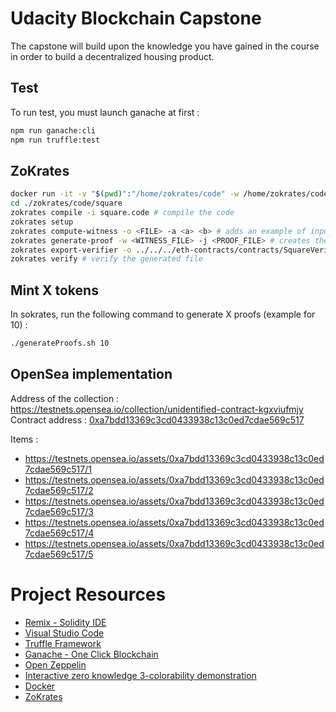 # Udacity Blockchain Capstone

The capstone will build upon the knowledge you have gained in the course in order to build a decentralized housing product.

## Test

To run test, you must launch ganache at first :

```bash
npm run ganache:cli
npm run truffle:test
```

## ZoKrates

```bash
docker run -it -v "$(pwd)":"/home/zokrates/code" -w /home/zokrates/code zokrates/zokrates /bin/bash # Run the container
cd ./zokrates/code/square
zokrates compile -i square.code # compile the code
zokrates setup
zokrates compute-witness -o <FILE> -a <a> <b> # adds an example of inputs / outputs
zokrates generate-proof -w <WITNESS_FILE> -j <PROOF_FILE> # creates the proof
zokrates export-verifier -o ../../../eth-contracts/contracts/SquareVerifier.sol # generate the .sol contract
zokrates verify # verify the generated file
```

## Mint X tokens

In sokrates, run the following command to generate X proofs (example for 10) :

```bash
./generateProofs.sh 10
```

## OpenSea implementation

Address of the collection : https://testnets.opensea.io/collection/unidentified-contract-kgxviufmjy  
Contract address : [0xa7bdd13369c3cd0433938c13c0ed7cdae569c517](https://rinkeby.etherscan.io/address/0xa7bdd13369c3cd0433938c13c0ed7cdae569c517)

Items :

- https://testnets.opensea.io/assets/0xa7bdd13369c3cd0433938c13c0ed7cdae569c517/1
- https://testnets.opensea.io/assets/0xa7bdd13369c3cd0433938c13c0ed7cdae569c517/2
- https://testnets.opensea.io/assets/0xa7bdd13369c3cd0433938c13c0ed7cdae569c517/3
- https://testnets.opensea.io/assets/0xa7bdd13369c3cd0433938c13c0ed7cdae569c517/4
- https://testnets.opensea.io/assets/0xa7bdd13369c3cd0433938c13c0ed7cdae569c517/5

# Project Resources

- [Remix - Solidity IDE](https://remix.ethereum.org/)
- [Visual Studio Code](https://code.visualstudio.com/)
- [Truffle Framework](https://truffleframework.com/)
- [Ganache - One Click Blockchain](https://truffleframework.com/ganache)
- [Open Zeppelin ](https://openzeppelin.org/)
- [Interactive zero knowledge 3-colorability demonstration](http://web.mit.edu/~ezyang/Public/graph/svg.html)
- [Docker](https://docs.docker.com/install/)
- [ZoKrates](https://github.com/Zokrates/ZoKrates)
